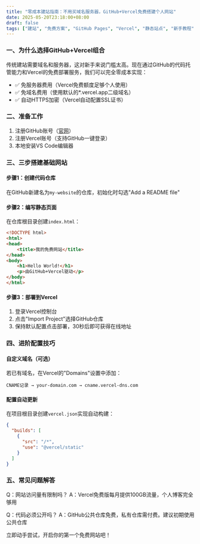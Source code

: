 ```yaml
---
title: "零成本建站指南：不用买域名服务器，GitHub+Vercel免费搭建个人网站"
date: 2025-05-20T23:18:00+08:00
draft: false
tags: ["建站", "免费方案", "GitHub Pages", "Vercel", "静态站点", "新手教程"]
---
```


### 一、为什么选择GitHub+Vercel组合
传统建站需要域名和服务器，这对新手来说门槛太高。现在通过GitHub的代码托管能力和Vercel的免费部署服务，我们可以完全零成本实现：
- ✅ 免服务器费用（Vercel免费额度足够个人使用）
- ✅ 免域名费用（使用默认的*.vercel.app二级域名）
- ✅ 自动HTTPS加密（Vercel自动配置SSL证书）

### 二、准备工作
1. 注册GitHub账号（[官网](https://github.com)）
2. 注册Vercel账号（支持GitHub一键登录）
3. 本地安装VS Code编辑器

### 三、三步搭建基础网站
#### 步骤1：创建代码仓库
在GitHub新建名为`my-website`的仓库，初始化时勾选"Add a README file"

#### 步骤2：编写静态页面
在仓库根目录创建`index.html`：
```html
<!DOCTYPE html>
<html>
<head>
    <title>我的免费网站</title>
</head>
<body>
    <h1>Hello World!</h1>
    <p>由GitHub+Vercel驱动</p>
</body>
</html>
```

#### 步骤3：部署到Vercel
1. 登录Vercel控制台
2. 点击"Import Project"选择GitHub仓库
3. 保持默认配置点击部署，30秒后即可获得在线地址

### 四、进阶配置技巧
#### 自定义域名（可选）
若已有域名，在Vercel的"Domains"设置中添加：
```
CNAME记录 → your-domain.com → cname.vercel-dns.com
```

#### 配置自动更新
在项目根目录创建`vercel.json`实现自动构建：
```json
{
  "builds": [
    {
      "src": "/*",
      "use": "@vercel/static"
    }
  ]
}
```

### 五、常见问题解答
Q：网站访问量有限制吗？
A：Vercel免费版每月提供100GB流量，个人博客完全够用

Q：代码必须公开吗？
A：GitHub公共仓库免费，私有仓库需付费。建议初期使用公共仓库

立即动手尝试，开启你的第一个免费网站吧！